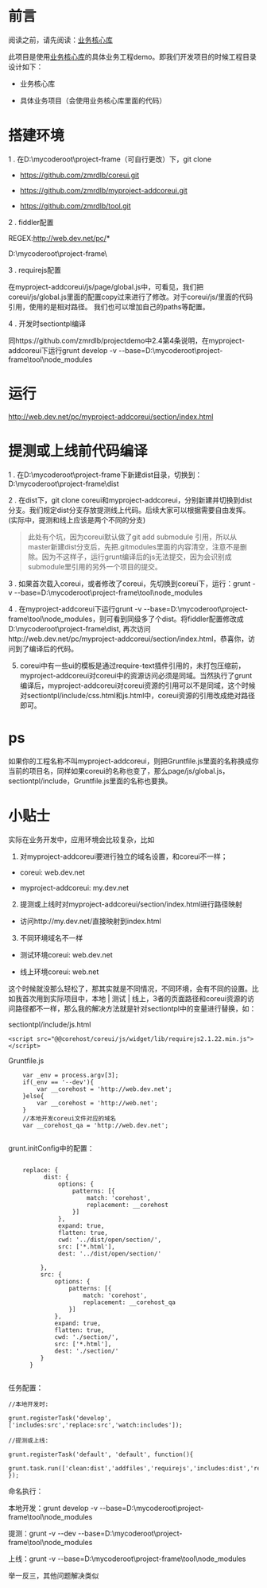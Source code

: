 # 前言

阅读之前，请先阅读：[业务核心库](https://github.com/zmrdlb/myproject-addcoreui)

此项目是使用[业务核心库](https://github.com/zmrdlb/myproject-addcoreui)的具体业务工程demo。即我们开发项目的时候工程目录设计如下：

- 业务核心库

- 具体业务项目（会使用业务核心库里面的代码）

# 搭建环境

1 . 在D:\mycoderoot\project-frame（可自行更改）下，git clone 

- https://github.com/zmrdlb/coreui.git

- https://github.com/zmrdlb/myproject-addcoreui.git

- https://github.com/zmrdlb/tool.git

2 . fiddler配置

REGEX:http://web.dev.net/pc/*

D:\mycoderoot\project-frame\

3 . requirejs配置

在myproject-addcoreui/js/page/global.js中，可看见，我们把coreui/js/global.js里面的配置copy过来进行了修改。对于coreui/js/里面的代码引用，使用的是相对路径。
我们也可以增加自己的paths等配置。

4 . 开发时sectiontpl编译

同https://github.com/zmrdlb/projectdemo中2.4第4条说明，在myproject-addcoreui下运行grunt develop -v --base=D:\mycoderoot\project-frame\tool\node_modules

# 运行

http://web.dev.net/pc/myproject-addcoreui/section/index.html

# 提测或上线前代码编译

1 . 在D:\mycoderoot\project-frame下新建dist目录，切换到：D:\mycoderoot\project-frame\dist

2 . 在dist下，git clone coreui和myproject-addcoreui，分别新建并切换到dist分支。我们规定dist分支存放提测线上代码。后续大家可以根据需要自由发挥。(实际中，提测和线上应该是两个不同的分支)

> 此处有个坑，因为coreui默认做了git add submodule 引用，所以从master新建dist分支后，先把.gitmodules里面的内容清空，注意不是删除。因为不这样子，运行grunt编译后的js无法提交，因为会识别成submodule里引用的另外一个项目的提交。

3 . 如果首次载入coreui，或者修改了coreui，先切换到coreui下，运行：grunt -v --base=D:\mycoderoot\project-frame\tool\node_modules

4 . 在myproject-addcoreui下运行grunt -v --base=D:\mycoderoot\project-frame\tool\node_modules，则可看到同级多了个dist。将fiddler配置修改成D:\mycoderoot\project-frame\dist,
再次访问http://web.dev.net/pc/myproject-addcoreui/section/index.html，恭喜你，访问到了编译后的代码。

5. coreui中有一些ui的模板是通过require-text插件引用的，未打包压缩前，myproject-addcoreui对coreui中的资源访问必须是同域。当然执行了grunt编译后，myproject-addcoreui对coreui资源的引用可以不是同域，这个时候对sectiontpl/include/css.html和js.html中，coreui资源的引用改成绝对路径即可。

# ps

如果你的工程名称不叫myproject-addcoreui，则把Gruntfile.js里面的名称换成你当前的项目名，同样如果coreui的名称也变了，那么page/js/global.js，sectiontpl/include，Gruntfile.js里面的名称也要换。
# 小贴士
实际在业务开发中，应用环境会比较复杂，比如

1. 对myproject-addcoreui要进行独立的域名设置，和coreui不一样；

- coreui: web.dev.net

- myproject-addcoreui: my.dev.net

2. 提测或上线时对myproject-addcoreui/section/index.html进行路径映射

- 访问http://my.dev.net/直接映射到index.html

3. 不同环境域名不一样

- 测试环境coreui: web.dev.net

- 线上环境coreui: web.net

这个时候就没那么轻松了，那其实就是不同情况，不同环境，会有不同的设置。比如我首次用到实际项目中，本地 | 测试 | 线上，3者的页面路径和coreui资源的访问路径都不一样，那么我的解决方法就是针对sectiontpl中的变量进行替换，如：

sectiontpl/include/js.html

```
<script src="@@corehost/coreui/js/widget/lib/requirejs2.1.22.min.js"></script>

```

Gruntfile.js

```
    var _env = process.argv[3];
    if(_env == '--dev'){
        var __corehost = 'http://web.dev.net';
    }else{
        var __corehost = 'http://web.net';
    }
    //本地开发coreui文件对应的域名
    var __corehost_qa = 'http://web.dev.net';
    
```

grunt.initConfig中的配置：

```

    replace: {
          dist: {
              options: {
                  patterns: [{
                      match: 'corehost',
                      replacement: __corehost
                  }]
              },
              expand: true,
              flatten: true,
              cwd: '../dist/open/section/',
              src: ['*.html'],
              dest: '../dist/open/section/'

         },
         src: {
             options: {
                 patterns: [{
                     match: 'corehost',
                     replacement: __corehost_qa
                 }]
             },
             expand: true,
             flatten: true,
             cwd: './section/',
             src: ['*.html'],
             dest: './section/'
         }
      }
      
```

任务配置：

```
//本地开发时:

grunt.registerTask('develop',['includes:src','replace:src','watch:includes']);

//提测或上线:

grunt.registerTask('default', 'default', function(){
  grunt.task.run(['clean:dist','addfiles','requirejs','includes:dist','replace:dist','htmlmin','clean:nouse']);
});

```

命名执行：

本地开发：grunt develop -v --base=D:\mycoderoot\project-frame\tool\node_modules

提测：grunt -v --dev --base=D:\mycoderoot\project-frame\tool\node_modules

上线：grunt -v --base=D:\mycoderoot\project-frame\tool\node_modules


举一反三，其他问题解决类似
